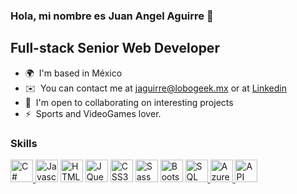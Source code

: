 ### Hola, mi nombre es Juan Angel Aguirre 👋

Full-stack Senior Web Developer
------------------------

* 🌍  I'm based in México
* ✉️  You can contact me at [jaguirre@lobogeek.mx](mailto:jaguirre@lobogeek.mx) or at  [Linkedin](https://www.linkedin.com/in/juan-angel-aguirre/)
* 🤝  I'm open to collaborating on interesting projects
* ⚡  Sports and VideoGames lover.

### Skills

<p align="left">
  <a href="https://learn.microsoft.com/en-us/dotnet/csharp/" target="_blank" rel="noreferrer">
  <img src="https://raw.githubusercontent.com/danielcranney/readme-generator/main/public/icons/skills/csharp-colored.svg" width="36" height="36" alt="C#" />
</a>
<a href="https://developer.mozilla.org/en-US/docs/Web/JavaScript" target="_blank" rel="noreferrer"><img src="https://raw.githubusercontent.com/danielcranney/readme-generator/main/public/icons/skills/javascript-colored.svg" width="36" height="36" alt="Javascript" /></a>
<a href="https://developer.mozilla.org/en-US/docs/Glossary/HTML5" target="_blank" rel="noreferrer"><img src="https://raw.githubusercontent.com/danielcranney/readme-generator/main/public/icons/skills/html5-colored.svg" width="36" height="36" alt="HTML5" /></a>
<a href="https://jquery.com/" target="_blank" rel="noreferrer"><img src="https://raw.githubusercontent.com/danielcranney/readme-generator/main/public/icons/skills/jquery-colored.svg" width="36" height="36" alt="JQuery" /></a>
<a href="https://www.w3.org/TR/CSS/#css" target="_blank" rel="noreferrer"><img src="https://raw.githubusercontent.com/danielcranney/readme-generator/main/public/icons/skills/css3-colored.svg" width="36" height="36" alt="CSS3" /></a>
<a href="https://sass-lang.com/" target="_blank" rel="noreferrer"><img src="https://raw.githubusercontent.com/danielcranney/readme-generator/main/public/icons/skills/sass-colored.svg" width="36" height="36" alt="Sass" /></a>
<a href="https://getbootstrap.com/" target="_blank" rel="noreferrer"><img src="https://raw.githubusercontent.com/danielcranney/readme-generator/main/public/icons/skills/bootstrap-colored.svg" width="36" height="36" alt="Bootstrap" /></a>
<a href="https://learn.microsoft.com/en-us/sql/" target="_blank" rel="noreferrer">
  <img src="https://img.icons8.com/color/48/000000/microsoft-sql-server.png" width="36" height="36" alt="SQL Server" />
</a>
<a href="https://learn.microsoft.com/en-us/azure/" target="_blank" rel="noopener noreferrer">
  <img src="https://img.icons8.com/ios-filled/50/0078D7/azure.png" width="36" height="36" alt="Azure" />
</a>


<a href="https://restfulapi.net/" target="_blank" rel="noreferrer">
  <img src="https://img.icons8.com/fluency/48/000000/api-settings.png" width="36" height="36" alt="API" />
</a>


</p>



